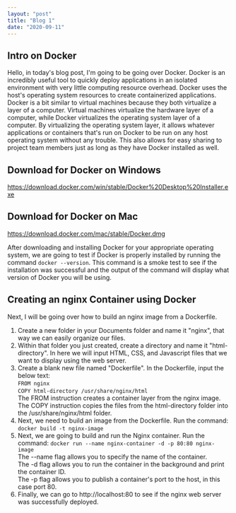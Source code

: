 ```yaml
---
layout: "post"
title: "Blog 1"
date: "2020-09-11"
---
```


## Intro on Docker
Hello, in today's blog post, I'm going to be going over Docker. Docker is an incredibly useful tool to quickly deploy applications in an isolated environment with very little computing resource overhead. Docker uses the host's operating system resources to create containerized applications. Docker is a bit similar to virtual machines because they both virtualize a layer of a computer. Virtual machines virtualize the hardware layer of a computer, while Docker virtualizes the operating system layer of a computer. By virtualizing the operating system layer, it allows whatever applications or containers that's run on Docker to be run on any host operating system without any trouble. This also allows for easy sharing to project team members just as long as they have Docker installed as well.

## Download for Docker on Windows
https://download.docker.com/win/stable/Docker%20Desktop%20Installer.exe

## Download for Docker on Mac
https://download.docker.com/mac/stable/Docker.dmg

After downloading and installing Docker for your appropriate operating system, we are going to test if Docker is properly installed by running the command `docker --version`. This command is a smoke test to see if the installation was successful and the output of the command will display what version of Docker you will be using.

## Creating an nginx Container using Docker
Next, I will be going over how to build an nginx image from a Dockerfile. 
1. Create a new folder in your Documents folder and name it "nginx", that way we can easily organize our files.
2. Within that folder you just created, create a directory and name it "html-directory". In here we will input HTML, CSS, and Javascript files that we want to display using the web server.
3. Create a blank new file named "Dockerfile". In the Dockerfile, input the below text:  
    `FROM nginx`  
    `COPY html-directory /usr/share/nginx/html`  
    The FROM instruction creates a container layer from the nginx image.  
    The COPY instruction copies the files from the html-directory folder into the /usr/share/nginx/html folder.
4. Next, we need to build an image from the Dockerfile. Run the command: `docker build -t nginx-image`
5. Next, we are going to build and run the Nginx container. Run the command: `docker run --name nginx-container -d -p 80:80 nginx-image`  
The --name flag allows you to specify the name of the container.  
The -d flag allows you to run the container in the background and print the container ID.  
The -p flag allows you to publish a container's port to the host, in this case port 80.
6. Finally, we can go to http://localhost:80 to see if the nginx web server was successfully deployed.